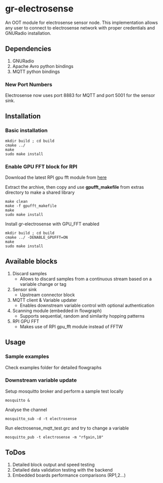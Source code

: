 # gr-electrosense
An OOT module for electrosense sensor node. This implementation allows any user to connect to electrosense network with proper credentials and GNURadio installation.

## Dependencies

1. GNURadio
2. Apache Avro python bindings
3. MQTT python bindings

### New Port Numbers
Electrosense now uses port 8883 for MQTT and port 5001 for the sensor sink. 

## Installation

### Basic installation

```
mkdir build ; cd build
cmake ../
make
sudo make install
```
### Enable GPU FFT block for RPI

Download the latest RPI gpu fft module from [here](http://www.aholme.co.uk/GPU_FFT/Main.htm "gpu_fft")

Extract the archive, then copy and  use **gpufft\_makefile** from extras directory to make a shared library

```
make clean
make -f gpufft_makefile
make 
sudo make install
```

Install gr-electrosense with GPU_FFT enabled 

```
mkdir build ; cd build
cmake ../ -DENABLE_GPUFFT=ON
make
sudo make install
```

## Available blocks
1. Discard samples 
	* Allows to discard samples from a continuous stream based on a variable change or tag
2. Sensor sink
	* Upstream connector block
3. MQTT client & Variable updater
	* Enables downstream variable control with optional authentication
4. Scanning module (embedded in flowgraph)
	* Supports sequential, random and similarity hopping patterns
5. RPI GPU FFT
	* Makes use of RPI gpu_fft module instead of FFTW

## Usage

### Sample examples
Check examples folder for detailed flowgraphs

### Downstream variable update
Setup mosquitto broker and perform a sample test locally 
```
mosquitto &
```
Analyse the channel 
```
mosquitto_sub -d -t electrosense
```
Run electrosense_mqtt_test.grc and try to change a variable 
```
mosquitto_pub -t electrosense -m "rfgain,10"
```

## ToDos

1. Detailed block output and speed testing
2. Detailed data validation testing with the backend
3. Embedded boards performance comparisons (RP1,2...)
